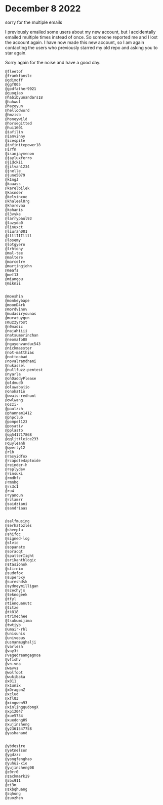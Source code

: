 # December 8 2022

sorry for the multiple emails

I previously emailed some users about my new account, but I accidentally
emailed multiple times instead of once. So someone reported me and I lost the
account again. I have now made this new account, so I am again contacting the
users who previously starred my old repo and asking you to star again.

Sorry again for the noise and have a good day.

~~~
@fleetof
@frankfanslc
@gdimoff
@ggf005
@godfather9921
@guoqiao
@habibyunandars18
@hahwul
@hazeyun
@hellodword
@hmzisb
@honeywild
@horsegitted
@hui1601
@iafilin
@iamvinny
@icespite
@infinitepower18
@irfn
@isanjaymenon
@jayluxferro
@jidckii
@jilvan1234
@jnelle
@june5079
@k1ngJ
@kaaass
@karelbilek
@kasnder
@kelvinxue
@khaleelOrg
@khorevaa
@kohanis
@l3vyke
@larrypaul93
@lazyda0
@linuxct
@liuran001
@llllIIIllll
@losemy
@lotgyero
@lrhtony
@mal-tee
@maltere
@marcelrv
@martingjohn
@meafs
@mef13
@miangou
@miknii


@moeshin
@monkeybape
@moonD4rk
@mordvinov
@mudasiryounas
@muratuygun
@muzzyrost
@n0madic
@najahiiii
@natsumerinchan
@neomafo88
@nguyenvanduc543
@nickmasster
@not-matthias
@nottoobad
@novalramdhani
@nukassel
@nullfuzz-pentest
@nyarla
@ohDaddyPlease
@oldmud0
@oluwabajio
@onokatio
@owais-redhunt
@owlwang
@ozzi-
@paulzzh
@phannam1412
@phpclub
@pompel123
@posativ
@pplasto
@qq541717868
@qqlittleice233
@quyleanh
@qwerty12
@r1b
@rasyidfox
@rcapote4aptoide
@reinder-h
@replydev
@rinsuki
@rmdhfz
@rmnhg
@rs3c1
@ru4
@ryanoun
@rzlamrr
@saidziani
@sandriaas


@selfmusing
@serhatozles
@sheepla
@shifoc
@signed-log
@slvic
@sopanatx
@soracqt
@spatterIight
@srikanthlogic
@stasionok
@stirnim
@sudofox
@super5xy
@sureshdsk
@sydneymilligan
@szechyjs
@teknogeek
@tfyl
@tienquanutc
@titze
@tk818
@trimechee
@tsukumijima
@twtiyb
@umair-rhl
@unisunis
@univeous
@usmanmughalji
@varlesh
@vay3t
@vegedreamgagnoa
@vfishv
@vn-vna
@wavvs
@wolfoot
@wukibaka
@x011
@x1unix
@xDragonZ
@xclud
@xfl03
@xingwen93
@xinlingqudongX
@xp12047
@xue5734
@xuedong09
@xujinzheng
@y2361547758
@yashanand


@ybdesire
@yetnelson
@ygdzzz
@yongfenghao
@yuhui-xie
@yujincheng08
@z0rr0
@zackmark29
@zbx911
@zi3n
@zkbqhuang
@zqhong
@zuozhen
~~~
